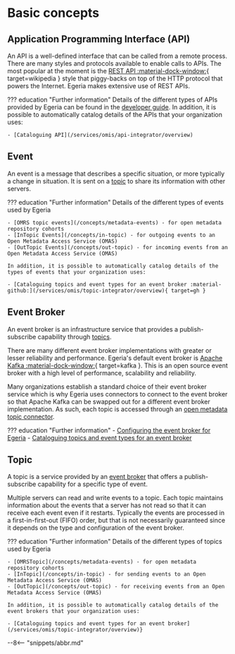 <!-- SPDX-License-Identifier: CC-BY-4.0 -->
<!-- Copyright Contributors to the Egeria project. -->

# Basic concepts

## Application Programming Interface (API)

An API is a well-defined interface that can be called from a remote process.
There are many styles and protocols available to enable calls to APIs. The most popular at the moment is
the [REST API :material-dock-window:](https://en.wikipedia.org/wiki/Representational_state_transfer){ target=wikipedia }
style that piggy-backs on top of the HTTP protocol that powers the Internet. Egeria makes extensive use of REST APIs.

??? education "Further information"
    Details of the different types of APIs provided by Egeria can be found in the [developer guide](/guides/developer/guide).
    In addition, it is possible to automatically catalog details of the APIs that your organization uses:
    
    - [Cataloguing API](/services/omis/api-integrator/overview)

## Event

An event is a message that describes a specific situation, or more typically a change in situation.
It is sent on a [topic](#topic) to share its information with other servers.

??? education "Further information"
    Details of the different types of events used by Egeria

    - [OMRS topic events](/concepts/metadata-events) - for open metadata repository cohorts
    - [InTopic Events](/concepts/in-topic) - for outgoing events to an Open Metadata Access Service (OMAS)
    - [OutTopic Events](/concepts/out-topic) - for incoming events from an Open Metadata Access Service (OMAS)

    In addition, it is possible to automatically catalog details of the types of events that your organization uses:
    
    - [Cataloguing topics and event types for an event broker :material-github:](/services/omis/topic-integrator/overview){ target=gh }

## Event Broker

An event broker is an infrastructure service that provides a publish-subscribe capability
through [topics](#topic).

There are many different event broker implementations with greater or
lesser reliability and performance.
Egeria's default event broker is [Apache Kafka :material-dock-window:](https://kafka.apache.org/){ target=kafka }.
This is an open source event broker with a high level of performance, scalability and reliability.

Many organizations establish a standard choice of their event
broker service which is why Egeria uses connectors to connect to the event broker so that Apache Kafka can be swapped out
for a different event broker implementation.
As such, each topic is accessed through an
[open metadata topic connector](/connectors/#open-metadata-topic-connectors).

??? education "Further information"
    - [Configuring the event broker for Egeria](/concepts/event-bus)
    - [Cataloguing topics and event types for an event broker](/services/omis/topic-integrator/overview)

## Topic

A topic is a service provided by an [event broker](#event-broker) that offers
a publish-subscribe capability for a specific type of event.

Multiple servers can read and write events to a topic.
Each topic maintains information about the events that a server has not read so that
it can receive each event even if it restarts.
Typically the events are processed in a first-in-first-out (FIFO)
order, but that is not necessarily guaranteed since it depends on the type and configuration of the event broker.

??? education "Further information"
    Details of the different types of topics used by Egeria

    - [OMRSTopic](/concepts/metadata-events) - for open metadata repository cohorts
    - [InTopic](/concepts/in-topic) - for sending events to an Open Metadata Access Service (OMAS)
    - [OutTopic](/concepts/out-topic) - for receiving events from an Open Metadata Access Service (OMAS)

    In addition, it is possible to automatically catalog details of the event brokers that your organization uses:
    
    - [Cataloguing topics and event types for an event broker](/services/omis/topic-integrator/overview)}

--8<-- "snippets/abbr.md"
